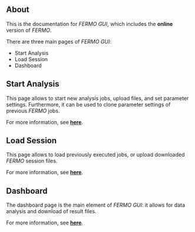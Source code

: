 ## About

This is the documentation for *FERMO GUI*, which includes the **online** version of *FERMO*.

There are three main pages of *FERMO GUI*:

- Start Analysis
- Load Session
- Dashboard

## Start Analysis

This page allows to start new analysis jobs, upload files, and set parameter settings. 
Furthermore, it can be used to clone parameter settings of previous *FERMO* jobs.

For more information, see [**here**](./gui.start.md).

## Load Session

This page allows to load previously executed jobs, or upload downloaded *FERMO* session files.

For more information, see [**here**](./gui.load.md).

## Dashboard

The dashboard page is the main element of *FERMO GUI*: it allows for data analysis and download of result files.

For more information, see [**here**](./gui.dashboard.md).